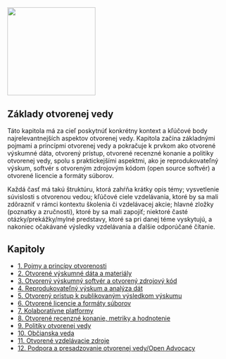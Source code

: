 ## <img src="/Images/Icons/open_science.png" width="200" height="200" />
## Základy otvorenej vedy 

Táto kapitola má za cieľ poskytnúť konkrétny kontext a kľúčové body najrelevantnejších aspektov otvorenej vedy. Kapitola začína základnými pojmami a princípmi otvorenej vedy a pokračuje k prvkom ako otvorené výskumné dáta, otvorený prístup, otvorené recenzné konanie a politiky otvorenej vedy, spolu s praktickejšími aspektmi, ako je reprodukovateľný výskum, softvér s otvoreným zdrojovým kódom (open source softvér) a otvorené licencie a formáty súborov.

Každá časť má takú štruktúru, ktorá zahŕňa krátky opis témy; vysvetlenie súvislosti s otvorenou vedou; kľúčové ciele vzdelávania, ktoré by sa mali zdôrazniť v rámci kontextu školenia či vzdelávacej akcie; hlavné zložky \(poznatky a zručnosti\), ktoré by sa mali zapojiť; niektoré časté otázky/prekážky/mylné predstavy, ktoré sa pri danej téme vyskytujú, a nakoniec očakávané výsledky vzdelávania a ďalšie odporúčané čítanie.

## Kapitoly

* [1. Pojmy a princípy otvorenosti](https://github.com/Open-Science-Training-Handbook/Open-Science-Training-Handbook_EN/blob/master/02OpenScienceBasics/01OpenConceptsAndPrinciples.md)
* [2. Otvorené výskumné dáta a materiály](https://github.com/Open-Science-Training-Handbook/Open-Science-Training-Handbook_EN/blob/master/02OpenScienceBasics/02OpenResearchDataAndMaterials.md)
* [3. Otvorený výskumný softvér a otvorený zdrojový kód](https://github.com/Open-Science-Training-Handbook/Open-Science-Training-Handbook_EN/blob/master/02OpenScienceBasics/03OpenResearchSoftwareAndOpenSource.md)
* [4. Reprodukovateľný výskum a analýza dát](https://github.com/Open-Science-Training-Handbook/Open-Science-Training-Handbook_EN/blob/master/02OpenScienceBasics/04ReproducibleResearchAndDataAnalysis.md)
* [5. Otvorený prístup k publikovaným výsledkom výskumu](https://github.com/Open-Science-Training-Handbook/Open-Science-Training-Handbook_EN/blob/master/02OpenScienceBasics/05OpenAccessToPublishedResearchResults.md)
* [6. Otvorené licencie a formáty súborov](https://github.com/Open-Science-Training-Handbook/Open-Science-Training-Handbook_EN/blob/master/02OpenScienceBasics/06OpenLicensingAndFileFormats.md)
* [7. Kolaboratívne platformy](https://github.com/Open-Science-Training-Handbook/Open-Science-Training-Handbook_EN/blob/master/02OpenScienceBasics/07CollaborativePlatforms.md)
* [8. Otvorené recenzné konanie, metriky a hodnotenie](https://github.com/Open-Science-Training-Handbook/Open-Science-Training-Handbook_EN/blob/master/02OpenScienceBasics/08OpenPeerReviewMetricsAndEvaluation.md)
* [9. Politiky otvorenej vedy](https://github.com/Open-Science-Training-Handbook/Open-Science-Training-Handbook_EN/blob/master/02OpenScienceBasics/09OpenSciencePolicies.md)
* [10. Občianska veda](https://github.com/Open-Science-Training-Handbook/Open-Science-Training-Handbook_EN/blob/master/02OpenScienceBasics/10CitizenScience.md)
* [11. Otvorené vzdelávacie zdroje](https://github.com/Open-Science-Training-Handbook/Open-Science-Training-Handbook_EN/blob/master/02OpenScienceBasics/11OpenEducationalResources.md)
* [12. Podpora a presadzovanie otvorenej vedy/Open Advocacy](https://github.com/Open-Science-Training-Handbook/Open-Science-Training-Handbook_EN/blob/master/02OpenScienceBasics/12OpenAdvocacy.md)

